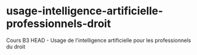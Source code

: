 # usage-intelligence-artificielle-professionnels-droit
Cours B3 HEAD - Usage de l'intelligence artificielle pour les professionnels du droit
